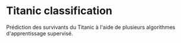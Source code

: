 # Titanic classification
Prédiction des survivants du Titanic à l'aide de plusieurs algorithmes d'apprentissage supervisé.
